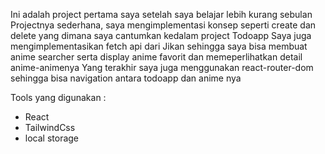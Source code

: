 Ini adalah project pertama saya setelah saya belajar lebih kurang sebulan
Projectnya sederhana, saya mengimplementasi konsep seperti create dan delete yang dimana saya cantumkan kedalam project Todoapp
Saya juga mengimplementasikan fetch api dari Jikan sehingga saya bisa membuat anime searcher serta display anime favorit dan memeperlihatkan detail anime-animenya
Yang terakhir saya juga menggunakan react-router-dom sehingga bisa navigation antara todoapp dan anime nya


Tools yang digunakan :
- React
- TailwindCss
- local storage
